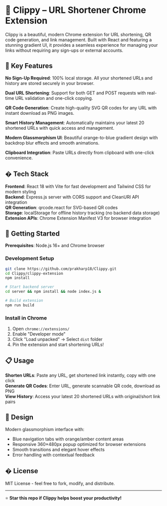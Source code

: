 # 📎 Clippy – URL Shortener Chrome Extension

Clippy is a beautiful, modern Chrome extension for URL shortening, QR code generation, and link management. Built with React and featuring a stunning gradient UI, it provides a seamless experience for managing your links without requiring any sign-ups or external accounts.

## 🧭 Key Features

**No Sign-Up Required**: 100% local storage. All your shortened URLs and history are stored securely in your browser.

**Dual URL Shortening**: Support for both GET and POST requests with real-time URL validation and one-click copying.

**QR Code Generation**: Create high-quality SVG QR codes for any URL with instant download as PNG images.

**Smart History Management**: Automatically maintains your latest 20 shortened URLs with quick access and management.

**Modern Glassmorphism UI**: Beautiful orange-to-blue gradient design with backdrop blur effects and smooth animations.

**Clipboard Integration**: Paste URLs directly from clipboard with one-click convenience.

## � Tech Stack

**Frontend**: React 18 with Vite for fast development and Tailwind CSS for modern styling  
**Backend**: Express.js server with CORS support and CleanURI API integration  
**QR Generation**: qrcode.react for SVG-based QR codes  
**Storage**: localStorage for offline history tracking (no backend data storage)  
**Extension APIs**: Chrome Extension Manifest V3 for browser integration  

## 🚀 Getting Started

**Prerequisites**: Node.js 16+ and Chrome browser

### Development Setup
```bash
git clone https://github.com/prakharp18/Clippy.git
cd Clippy/clippy-extension
npm install

# Start backend server
cd server && npm install && node index.js &

# Build extension
npm run build
```

### Install in Chrome
1. Open `chrome://extensions/`
2. Enable "Developer mode" 
3. Click "Load unpacked" → Select `dist` folder
4. Pin the extension and start shortening URLs!

## 📋 Usage

**Shorten URLs**: Paste any URL, get shortened link instantly, copy with one click  
**Generate QR Codes**: Enter URL, generate scannable QR code, download as PNG  
**View History**: Access your latest 20 shortened URLs with original/short link pairs  

## 🎨 Design

Modern glassmorphism interface with:
- Blue navigation tabs with orange/amber content areas
- Responsive 360×480px popup optimized for browser extensions  
- Smooth transitions and elegant hover effects
- Error handling with contextual feedback

## � License

MIT License - feel free to fork, modify, and distribute.

---

⭐ **Star this repo if Clippy helps boost your productivity!**